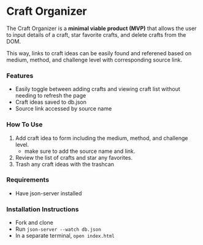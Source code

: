 # Craft Organizer
The Craft Organizer is a **minimal viable product (MVP)** that allows the user to input details of a craft, star favorite crafts, and delete crafts from the DOM.

This way, links to craft ideas can be easily found and referened based on medium, method, and challenge level with corresponding source link.

### Features
* Easily toggle between adding crafts and viewing craft list without needing to refresh the page
* Craft ideas saved to db.json
* Source link accessed by source name

### How To Use
1. Add craft idea to form including the medium, method, and challenge level.
    * make sure to add the source name and link.
2. Review the list of crafts and star any favorites.
3. Trash any craft ideas with the trashcan

### Requirements
* Have json-server installed

### Installation Instructions
* Fork and clone
* Run `json-server --watch db.json`
* In a separate terminal, `open index.html`